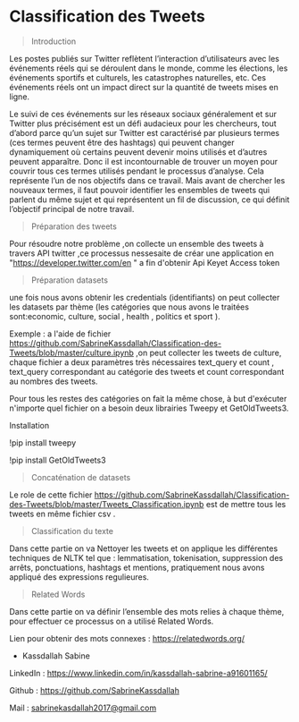 # Classification des Tweets 

> Introduction


Les postes publiés sur Twitter reflètent l’interaction d’utilisateurs avec les événements réels qui se déroulent dans le monde, comme les élections,
les événements sportifs et culturels, les catastrophes naturelles, etc. Ces événements réels ont un impact direct sur la quantité de tweets mises en ligne.

Le suivi de ces événements sur les réseaux sociaux généralement et sur Twitter plus précisément est un défi audacieux pour les chercheurs, tout d’abord parce
qu’un sujet sur Twitter est caractérisé par plusieurs termes (ces termes peuvent être des hashtags) qui peuvent changer dynamiquement où certains peuvent
devenir moins utilisés et d’autres peuvent apparaître. Donc il est incontournable de trouver un moyen pour couvrir tous ces termes utilisés pendant le processus d’analyse. Cela représente l’un de nos objectifs dans ce travail. Mais avant de chercher les nouveaux termes, il faut pouvoir identifier les ensembles de tweets
qui parlent du même sujet et qui représentent un fil de discussion, ce qui définit l’objectif principal de notre travail.

> Préparation des tweets

Pour résoudre notre problème ,on collecte un ensemble des tweets à travers API twitter ,ce processus nessesaite de créar une application en "https://developer.twitter.com/en " a fin d'obtenir Api Keyet Access token 

> Préparation datasets 

une fois nous avons obtenir les credentials (identifiants) on peut collecter les datasets par thème (les catégories que nous avons le traitées sont:economic, culture, social , health , politics et sport ).

Exemple : a l'aide de fichier https://github.com/SabrineKassdallah/Classification-des-Tweets/blob/master/culture.ipynb ,on peut collecter les tweets de culture, chaque fichier a deux paramètres très nécessaires text_query et count , text_query correspondant au catégorie des tweets et count correspondant au  nombres des tweets.

Pour tous les restes des catégories on fait la même chose, à but d'exécuter n'importe quel fichier on a besoin deux librairies Tweepy et GetOldTweets3.

Installation 

!pip install tweepy

!pip install GetOldTweets3

> Concaténation de datasets

Le role de cette fichier https://github.com/SabrineKassdallah/Classification-des-Tweets/blob/master/Tweets_Classification.ipynb est de mettre tous les tweets en même fichier csv .


> Classification du texte 

Dans cette partie on va Nettoyer les tweets et on applique les différentes techniques de NLTK tel que : lemmatisation, tokenisation, suppression des arrêts, ponctuations, hashtags et mentions, pratiquement nous avons appliqué des expressions regulieures.

>  Related Words

Dans cette partie on va définir l’ensemble des mots relies à chaque thème, pour effectuer ce processus on a utilisé Related Words.

Lien pour obtenir des mots connexes : https://relatedwords.org/


* Kassdallah Sabine 

LinkedIn : https://www.linkedin.com/in/kassdallah-sabrine-a91601165/

Github : https://github.com/SabrineKassdallah

Mail : sabrinekasdallah2017@gmail.com

 

